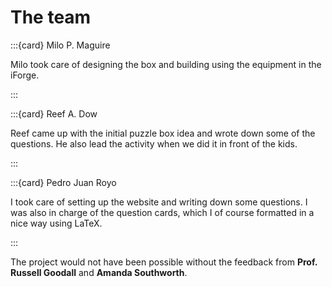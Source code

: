 # The team

:::{card} Milo P. Maguire

Milo took care of designing the box and building using the equipment in the iForge.

:::

:::{card} Reef A. Dow

Reef came up with the initial puzzle box idea and wrote down some of the questions. He also lead the activity when we did it in front of the kids.

:::

:::{card} Pedro Juan Royo

I took care of setting up the website and writing down some questions. I was also in charge of the question cards, which I of course formatted in a nice way using LaTeX.

:::

The project would not have been possible without the feedback from  **Prof. Russell Goodall** and **Amanda Southworth**.
